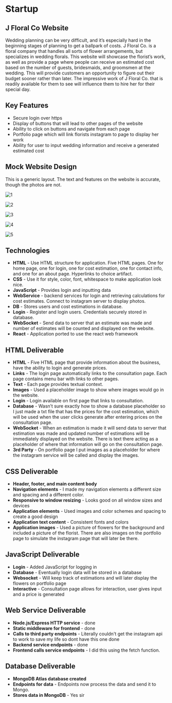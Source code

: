 # Startup
## J Floral Co Website 
Wedding planning can be very difficult, and it’s especially hard in the beginning stages of planning to get a ballpark of costs. J Floral Co. is a floral company that handles all sorts of flower arrangements, but specializes in wedding florals. This website will showcase the florist’s work, as well as provide a page where people can receive an estimated cost based on the number of guests, bridesmaids, and groomsmen at the wedding. This will provide customers an opportunity to figure out their budget sooner rather than later. The impressive work of J Floral Co. that is readily available for them to see will influence them to hire her for their special day. 

## Key Features 
- Secure login over https 
- Display of buttons that will lead to other pages of the website 
- Ability to click on buttons and navigate from each page 
- Portfolio page which will link florists instagram to page to display her work
- Ability for user to input wedding information and receive a generated estimated cost

## Mock Website Design 
This is a generic layout. The text and features on the website is accurate, though the photos are not. 


![1](https://github.com/jacjacattac/startup/assets/92479749/78995068-c16b-44e7-abaa-79350749b209)

![2](https://github.com/jacjacattac/startup/assets/92479749/bbd0f794-146c-4d2f-abb5-95436389e8f8)

![3](https://github.com/jacjacattac/startup/assets/92479749/8d53becd-8e03-4c43-bab5-b22cf22f4279)

![4](https://github.com/jacjacattac/startup/assets/92479749/36493528-82bd-4337-a468-9b29b39236b0)

![5](https://github.com/jacjacattac/startup/assets/92479749/268992c9-9415-4118-b306-8afd977c70e1)

## Technologies 
- **HTML** - Use HTML structure for application. Five HTML pages. One for home page, one for login, one for cost estimation, one for contact info, and one for an about page. Hyperlinks to choice artifact.
- **CSS** - Use it for style, color, font, whitespace to make application look nice. 
- **JavaScript** - Provides login and inputting data 
- **WebService** - backend services for login and retrieving calculations for cost estimates. Connect to instagram server to display photos. 
- **DB** - Stores users and cost estimations in database.
- **Login** - Register and login users. Credentials securely stored in database. 
- **WebSocket** - Send data to server that an estimate was made and number of estimates will be counted and displayed on the website.
- **React** - Application ported to use the react web framework

## HTML Deliverable
- **HTML**  - Five HTML page that provide information about the business, have the ability to login and generate prices.
- **Links** - The login page automatically links to the consultation page. Each page contains menu bar with links to other pages.
- **Text** - Each page provides textual context.
- **Images** - Used a placeholder image to show where images would go in the website. 
- **Login** - Login available on first page that links to consultation.
- **Database** - Wasn’t sure exactly how to show a database placeholder so I just made a txt file that has the prices for the cost estimation, which will be used when the user clicks generate after entering prices on the consultation page. 
- **WebSocket** - When an estimation is made it will send data to server that estimation was made and updated number of estimations will be immediately displayed on the website. There is text there acting as a placeholder of where that information will go on the consultation page. 
- **3rd Party** - On portfolio page I put images as a placeholder for where the instagram service will be called and display the images.
  
## CSS Deliverable
- **Header, footer, and main content body**
- **Navigation elements** - I made my navigation elements a different size and spacing and a different color. 
- **Responsive to window resizing** - Looks good on all window sizes and devices
- **Application elements** - Used images and color schemes and spacing to create a good design
- **Application text content** - Consistent fonts and colors
- **Application images** - Used a picture of flowers for the background and included a picture of the florist. There are also images on the portfolio page to simulate the instagram page that will later be there.

## JavaScript Deliverable
- **Login** - Added JavaScript for logging in 
- **Database** - Eventually login data will be stored in a database
- **Websocket** - Will keep track of estimations and will later display the flowers on portfolio page
- **Interactive** - Consultation page allows for interaction, user gives input and a price is generated

## Web Service Deliverable 
- **Node.js/Express HTTP service** - done
- **Static middleware for frontend** - done
- **Calls to third party endpoints** - Literally couldn't get the instagram api to work to save my life so dont have this one done
- **Backend service endpoints** - done 
- **Frontend calls service endpoints** - I did this using the fetch function.

## Database Deliverable 
- **MongoDB Atlas database created** 
- **Endpoints for data** - Endpoints now process the data and send it to Mongo.
- **Stores data in MongoDB** - Yes sir 

